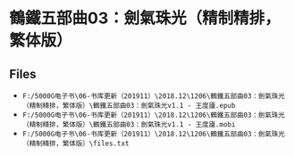 # 鶴鐵五部曲03：劍氣珠光（精制精排，繁体版）

## Files

- `F:/5000G电子书\06-书库更新（201911）\2018.12\1206\鶴鐵五部曲03：劍氣珠光（精制精排，繁体版）\鶴鐵五部曲03：劍氣珠光v1.1 - 王度廬.epub`
- `F:/5000G电子书\06-书库更新（201911）\2018.12\1206\鶴鐵五部曲03：劍氣珠光（精制精排，繁体版）\鶴鐵五部曲03：劍氣珠光v1.1 - 王度廬.mobi`
- `F:/5000G电子书\06-书库更新（201911）\2018.12\1206\鶴鐵五部曲03：劍氣珠光（精制精排，繁体版）\files.txt`
